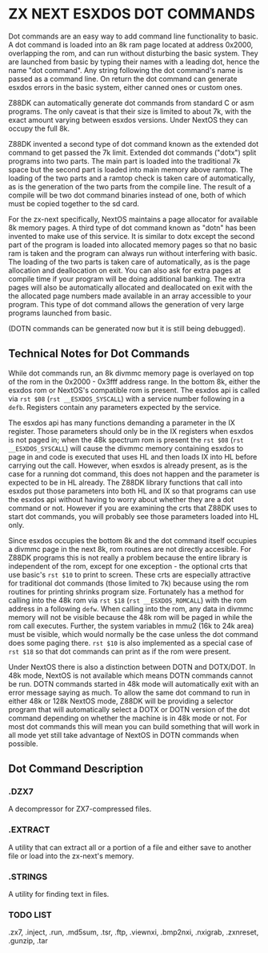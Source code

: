 # ZX NEXT ESXDOS DOT COMMANDS

Dot commands are an easy way to add command line functionality to basic.  A dot command is loaded into an 8k ram page located at address 0x2000, overlapping the rom, and can run without disturbing the basic system.  They are launched from basic by typing their names with a leading dot, hence the name "dot command".  Any string following the dot command's name is passed as a command line.  On return the dot command can generate esxdos errors in the basic system, either canned ones or custom ones.

Z88DK can automatically generate dot commands from standard C or asm programs.  The only caveat is that their size is limited to about 7k, with the exact amount varying between esxdos versions.  Under NextOS they can occupy the full 8k.

Z88DK invented a second type of dot command known as the extended dot command to get passed the 7k limit.  Extended dot commands ("dotx") split programs into two parts.  The main part is loaded into the traditional 7k space but the second part is loaded into main memory above ramtop.  The loading of the two parts and a ramtop check is taken care of automatically, as is the generation of the two parts from the compile line.  The result of a compile will be two dot command binaries instead of one, both of which must be copied together to the sd card.

For the zx-next specifically, NextOS maintains a page allocator for available 8k memory pages.  A third type of dot command known as "dotn" has been invented to make use of this service.  It is similar to dotx except the second part of the program is loaded into allocated memory pages so that no basic ram is taken and the program can always run without interfering with basic.  The loading of the two parts is taken care of automatically, as is the page allocation and deallocation on exit.  You can also ask for extra pages at compile time if your program will be doing additional banking.  The extra pages will also be automatically allocated and deallocated on exit with the the allocated page numbers made available in an array accessible to your program.  This type of dot command allows the generation of very large programs launched from basic.

(DOTN commands can be generated now but it is still being debugged).

## Technical Notes for Dot Commands

While dot commands run, an 8k divmmc memory page is overlayed on top of the rom in the 0x2000 - 0x3fff address range.  In the bottom 8k, either the esxdos rom or NextOS's compatible rom is present.  The esxdos api is called via `rst $08` (`rst __ESXDOS_SYSCALL`) with a service number following in a `defb`.  Registers contain any parameters expected by the service.

The esxdos api has many functions demanding a parameter in the IX register.  Those parameters should only be in the IX registers when esxdos is not paged in; when the 48k spectrum rom is present the `rst $08` (`rst __ESXDOS_SYSCALL`) will cause the divmmc memory containing esxdos to page in and code is executed that uses HL and then loads IX into HL before carrying out the call.  However, when esxdos is already present, as is the case for a running dot command, this does not happen and the parameter is expected to be in HL already.  The Z88DK library functions that call into esxdos put those parameters into both HL and IX so that programs can use the esxdos api without having to worry about whether they are a dot command or not.  However if you are examining the crts that Z88DK uses to start dot commands, you will probably see those parameters loaded into HL only.

Since esxdos occupies the bottom 8k and the dot command itself occupies a divmmc page in the next 8k, rom routines are not directly accesible.  For Z88DK programs this is not really a problem because the entire library is independent of the rom, except for one exception - the optional crts that use basic's `rst $10` to print to screen.  These crts are especially attractive for traditional dot commands (those limited to 7k) because using the rom routines for printing shrinks program size.  Fortunately has a method for calling into the 48k rom via `rst $18` (`rst __ESXDOS_ROMCALL`) with the rom address in a following `defw`.  When calling into the rom, any data in divmmc memory will not be visible because the 48k rom will be paged in while the rom call executes.  Further, the system variables in mmu2 (16k to 24k area) must be visible, which would normally be the case unless the dot command does some paging there.  `rst $10` is also implemented as a special case of `rst $18` so that dot commands can print as if the rom were present.

Under NextOS there is also a distinction between DOTN and DOTX/DOT.  In 48k mode, NextOS is not available which means DOTN commands cannot be run.  DOTN commands started in 48k mode will automatically exit with an error message saying as much.  To allow the same dot command to run in either 48k or 128k NextOS mode, Z88DK will be providing a selector program that will automatically select a DOTX or DOTN version of the dot command depending on whether the machine is in 48k mode or not.  For most dot commands this will mean you can build something that will work in all mode yet still take advantage of NextOS in DOTN commands when possible.


## Dot Command Description

### .DZX7

A decompressor for ZX7-compressed files.

### .EXTRACT

A utility that can extract all or a portion of a file and either save to another file or load into the zx-next's memory.

### .STRINGS

A utility for finding text in files.

### TODO LIST

.zx7, .inject, .run, .md5sum, .tsr, .ftp, .viewnxi, .bmp2nxi, .nxigrab, .zxnreset, .gunzip, .tar
